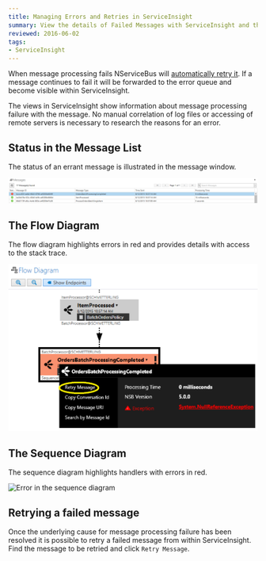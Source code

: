 ```yaml
---
title: Managing Errors and Retries in ServiceInsight
summary: View the details of Failed Messages with ServiceInsight and the Retry them
reviewed: 2016-06-02
tags:
- ServiceInsight
---
```



When message processing fails NServiceBus will [automatically retry it](/nservicebus/recoverability/). If a message continues to fail it will be forwarded to the error queue and become visible within ServiceInsight.

The views in ServiceInsight show information about message processing failure with the message. No manual correlation of log files or accessing of remote servers is necessary to research the reasons for an error.


## Status in the Message List

The status of an errant message is illustrated in the message window.

![An Error in the Message Window](images/overview-messagewindowerror.png 'width=500')


## The Flow Diagram

The flow diagram highlights errors in red and provides details with access to the stack trace.

![Error in the flow diagram](images/overview-flowdiagramwitherror.png 'width=500')


## The Sequence Diagram

The sequence diagram highlights handlers with errors in red.

![Error in the sequence diagram](images/overview-sequence-diagram-witherror.png 'width=500')


## Retrying a failed message

Once the underlying cause for message processing failure has been resolved it is possible to retry a failed message from within ServiceInsight. Find the message to be retried and click `Retry Message`.